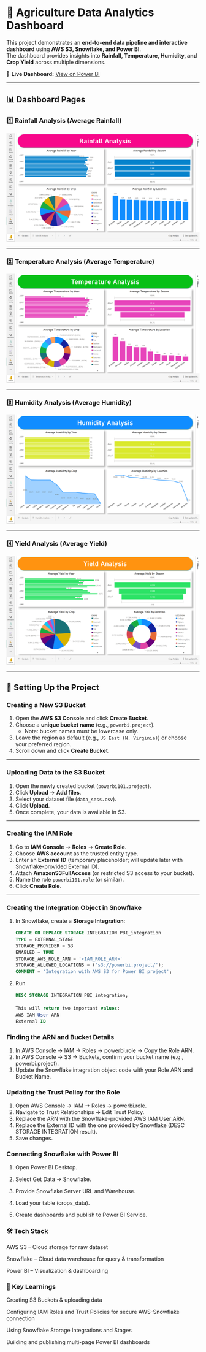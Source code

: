# 🌾 Agriculture Data Analytics Dashboard  

This project demonstrates an **end-to-end data pipeline and interactive dashboard** using **AWS S3, Snowflake, and Power BI**.  
The dashboard provides insights into **Rainfall, Temperature, Humidity, and Crop Yield** across multiple dimensions.  

🔗 **Live Dashboard:** [View on Power BI](https://app.powerbi.com/view?r=eyJrIjoiMGU4N2Q5ZmEtMGY4Zi00NTRkLWFhYzAtMjE4MzQ2ZWRlOTMxIiwidCI6IjM4ZjYyOTI2LTc1NTktNGFlZi04NGFlLWNiNWUxNzI0MDZmYiJ9)  

---

## 📊 Dashboard Pages  

### 1️⃣ Rainfall Analysis (Average Rainfall)  
![Rainfall Dashboard](Rainfall.png)  

---

### 2️⃣ Temperature Analysis (Average Temperature)  
![Temperature Dashboard](Temperature.png)  

---

### 3️⃣ Humidity Analysis (Average Humidity)  
![Humidity Dashboard](Humidity.png)  

---

### 4️⃣ Yield Analysis (Average Yield)  
![Yield Dashboard](Yield.png)  

---

## 🚀 Setting Up the Project  

### Creating a New S3 Bucket  
1. Open the **AWS S3 Console** and click **Create Bucket**.  
2. Choose a **unique bucket name** (e.g., `powerbi.project`).  
   - Note: bucket names must be lowercase only.  
3. Leave the region as default (e.g., `US East (N. Virginia)`) or choose your preferred region.  
4. Scroll down and click **Create Bucket**.  

---

### Uploading Data to the S3 Bucket  
1. Open the newly created bucket (`powerbi101.project`).  
2. Click **Upload** → **Add files**.  
3. Select your dataset file (`data_sess.csv`).  
4. Click **Upload**.  
5. Once complete, your data is available in S3.  

---

### Creating the IAM Role  
1. Go to **IAM Console** → **Roles** → **Create Role**.  
2. Choose **AWS account** as the trusted entity type.  
3. Enter an **External ID** (temporary placeholder; will update later with Snowflake-provided External ID).  
4. Attach **AmazonS3FullAccess** (or restricted S3 access to your bucket).  
5. Name the role `powerbi101.role` (or similar).  
6. Click **Create Role**.  

---

### Creating the Integration Object in Snowflake  
1. In Snowflake, create a **Storage Integration**:  
   ```sql
   CREATE OR REPLACE STORAGE INTEGRATION PBI_integration
   TYPE = EXTERNAL_STAGE
   STORAGE_PROVIDER = S3
   ENABLED = TRUE
   STORAGE_AWS_ROLE_ARN = '<IAM_ROLE_ARN>'
   STORAGE_ALLOWED_LOCATIONS = ('s3://powerbi.project/');
   COMMENT = 'Integration with AWS S3 for Power BI project';

2. Run
   ```sql
   DESC STORAGE INTEGRATION PBI_integration;
   
   This will return two important values:
   AWS IAM User ARN
   External ID
   
### Finding the ARN and Bucket Details

1. In AWS Console → IAM → Roles → powerbi.role → Copy the Role ARN.
2. In AWS Console → S3 → Buckets, confirm your bucket name (e.g., powerbi.project).
3. Update the Snowflake integration object code with your Role ARN and Bucket Name.

### Updating the Trust Policy for the Role

1. Open AWS Console → IAM → Roles → powerbi.role.
2. Navigate to Trust Relationships → Edit Trust Policy.
3. Replace the ARN with the Snowflake-provided AWS IAM User ARN.
4. Replace the External ID with the one provided by Snowflake (DESC STORAGE INTEGRATION result).
5. Save changes.

### Connecting Snowflake with Power BI

1. Open Power BI Desktop.

2. Select Get Data → Snowflake.

3. Provide Snowflake Server URL and Warehouse.

3. Load your table (crops_data).

4. Create dashboards and publish to Power BI Service.

### 🛠️ Tech Stack

AWS S3 – Cloud storage for raw dataset

Snowflake – Cloud data warehouse for query & transformation

Power BI – Visualization & dashboarding

### 📌 Key Learnings

Creating S3 Buckets & uploading data

Configuring IAM Roles and Trust Policies for secure AWS-Snowflake connection

Using Snowflake Storage Integrations and Stages

Building and publishing multi-page Power BI dashboards